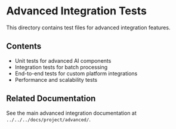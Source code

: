 # Advanced Integration Tests

This directory contains test files for advanced integration features.

## Contents

- Unit tests for advanced AI components
- Integration tests for batch processing
- End-to-end tests for custom platform integrations
- Performance and scalability tests

## Related Documentation

See the main advanced integration documentation at `../../../docs/project/advanced/`.
